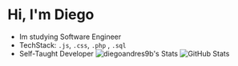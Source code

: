 # Hi, I'm Diego
* Im studying Software Engineer
* TechStack: `.js`, `.css`, `.php` , `.sql`
* Self-Taught Developer
![diegoandres9b's Stats](https://github-readme-stats.vercel.app/api?username=diegoandres9b&theme=vue-dark&show_icons=true&hide_border=true&count_private=true)
![GitHub Stats](https://streak-stats.demolab.com?user=diegoandres9b&theme=gotham&hide_border=true)
